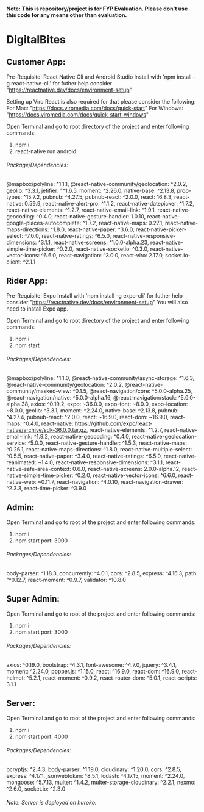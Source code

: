 #### Note: This is repository/project is for FYP Evaluation. Please don't use this code for any means other than evaluation.

# DigitalBites

## Customer App:

Pre-Requisite: React Native Cli and Android Studio
Install with 'npm install –g react-native-cli'
for futher help consider "https://reactnative.dev/docs/environment-setup"

Setting up Viro React is also required for that please consider the following:
For Mac: "https://docs.viromedia.com/docs/quick-start"
For Windows: "https://docs.viromedia.com/docs/quick-start-windows"

Open Terminal and go to root directory of the project and enter following commands:
1. npm i
2. react-native run android

###### Package/Dependencies:
@mapbox/polyline: ^1.1.1,
@react-native-community/geolocation: ^2.0.2,
geolib: ^3.3.1,
jetifier: "^1.6.5,
moment: ^2.26.0,
native-base: ^2.13.8,
prop-types: ^15.7.2,
pubnub: ^4.27.5,
pubnub-react: ^2.0.0,
react: 16.8.3,
react-native: 0.59.9,
react-native-alert-pro: ^1.1.2,
react-native-datepicker: ^1.7.2,
react-native-elements: ^1.2.7,
react-native-email-link: ^1.9.1,
react-native-geocoding: ^0.4.0,
react-native-gesture-handler: 1.0.10,
react-native-google-places-autocomplete: ^1.7.2,
react-native-maps: 0.27.1,
react-native-maps-directions: ^1.8.0,
react-native-paper: ^3.6.0,
react-native-picker-select: ^7.0.0,
react-native-ratings: ^6.5.0,
react-native-responsive-dimensions: ^3.1.1,
react-native-screens: ^1.0.0-alpha.23,
react-native-simple-time-picker: ^0.2.0,
react-native-socketio: ^0.3.0,
react-native-vector-icons: ^6.6.0,
react-navigation: ^3.0.0,
react-viro: 2.17.0,
socket.io-client: ^2.1.1


## Rider App:

Pre-Requisite: Expo
Install with 'npm install -g expo-cli'
for futher help consider "https://reactnative.dev/docs/environment-setup"
You will also need to install Expo app.

Open Terminal and go to root directory of the project and enter following commands:
1. npm i
2. npm start

###### Packages/Dependencies:
@mapbox/polyline: ^1.1.0,
@react-native-community/async-storage: ^1.6.3,
@react-native-community/geolocation: ^2.0.2,
@react-native-community/masked-view: ^0.1.5,
@react-navigation/core: ^5.0.0-alpha.25,
@react-navigation/native: ^5.0.0-alpha.16,
@react-navigation/stack: ^5.0.0-alpha.38,
axios: ^0.19.2,
expo: ~36.0.0,
expo-font: ~8.0.0,
expo-location: ~8.0.0,
geolib: ^3.3.1,
moment: ^2.24.0,
native-base: ^2.13.8,
pubnub: ^4.27.4,
pubnub-react: ^2.0.0,
react: ~16.9.0,
react-dom: ~16.9.0,
react-maps: ^0.4.0,
react-native: https://github.com/expo/react-native/archive/sdk-36.0.0.tar.gz,
react-native-elements: ^1.2.7,
react-native-email-link: ^1.9.2,
react-native-geocoding: ^0.4.0,
react-native-geolocation-service: ^5.0.0,
react-native-gesture-handler: ^1.5.3,
react-native-maps: ^0.26.1,
react-native-maps-directions: ^1.8.0,
react-native-multiple-select: ^0.5.5,
react-native-paper: ^3.4.0,
react-native-ratings: ^6.5.0,
react-native-reanimated: ~1.4.0,
react-native-responsive-dimensions: ^3.1.1,
react-native-safe-area-context: 0.6.0,
react-native-screens: 2.0.0-alpha.12,
react-native-simple-time-picker: ^0.2.0,
react-native-vector-icons: ^6.6.0,
react-native-web: ~0.11.7,
react-navigation: ^4.0.10,
react-navigation-drawer: ^2.3.3,
react-time-picker: ^3.9.0


## Admin:

Open Terminal and go to root of the project and enter following commands:
1. npm i
2. npm start
port: 3000

###### Packages/Dependencies:
body-parser: ^1.18.3,
concurrently: ^4.0.1,
cors: ^2.8.5,
express: ^4.16.3,
path: "^0.12.7,
react-moment: ^0.9.7,
validator: ^10.8.0


## Super Admin:

Open Terminal and go to root of the project and enter following commands:
1. npm i
2. npm start
port: 3000

###### Packages/Dependencies:
axios: ^0.19.0,
bootstrap: ^4.3.1,
font-awesome: ^4.7.0,
jquery: ^3.4.1,
moment: ^2.24.0,
popper.js: ^1.15.0,
react: ^16.9.0,
react-dom: ^16.9.0,
react-helmet: ^5.2.1,
react-moment: ^0.9.2,
react-router-dom: ^5.0.1,
react-scripts: 3.1.1


## Server:

Open Terminal and go to root of the project and enter following commands:
1. npm i
2. npm start
port: 4000

###### Packages/Dependencies:
bcryptjs: ^2.4.3,
body-parser: ^1.19.0,
cloudinary: ^1.20.0,
cors: ^2.8.5,
express: ^4.17.1,
jsonwebtoken: ^8.5.1,
lodash: ^4.17.15,
moment: ^2.24.0,
mongoose: ^5.7.13,
multer: ^1.4.2,
multer-storage-cloudinary: ^2.2.1,
nexmo: ^2.6.0,
socket.io: ^2.3.0


###### Note: Server is deployed on huroko. 
